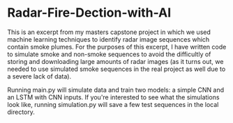 # Radar-Fire-Dection-with-AI
This is an excerpt from my masters capstone project in which we used machine learning techniques to identify radar image sequences which contain smoke plumes. For the purposes of this excerpt, I have written code to simulate smoke and non-smoke sequences to avoid the difficultly of storing and downloading large amounts of radar images (as it turns out, we needed to use simulated smoke sequences in the real project as well due to a severe lack of data).

Running main.py will simulate data and train two models: a simple CNN and an LSTM with CNN inputs. If you're interested to see what the simulations look like, running simulation.py will save a few test sequences in the local directory.
